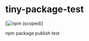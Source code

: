 # tiny-package-test

[![npm (scoped)](https://img.shields.io/npm/v/@morenar/tiny)]

npm package publish test
